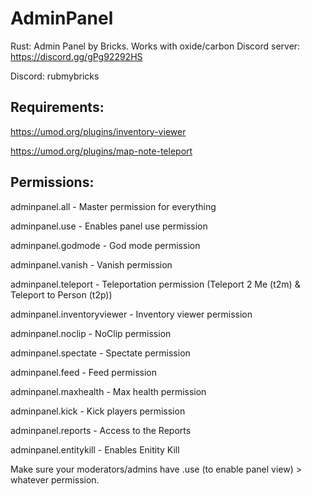 # AdminPanel
Rust: Admin Panel by Bricks. Works with oxide/carbon
Discord server: https://discord.gg/gPg92292HS

Discord: rubmybricks

## Requirements:
https://umod.org/plugins/inventory-viewer

https://umod.org/plugins/map-note-teleport

## Permissions: 
adminpanel.all - Master permission for everything 

adminpanel.use - Enables panel use permission

adminpanel.godmode - God mode permission

adminpanel.vanish - Vanish permission

adminpanel.teleport - Teleportation permission (Teleport 2 Me (t2m) & Teleport to Person (t2p))

adminpanel.inventoryviewer - Inventory viewer permission

adminpanel.noclip - NoClip permission

adminpanel.spectate - Spectate permission

adminpanel.feed - Feed permission

adminpanel.maxhealth - Max health permission

adminpanel.kick - Kick players permission

adminpanel.reports - Access to the Reports

adminpanel.entitykill - Enables Enitity Kill

Make sure your moderators/admins have .use (to enable panel view) > whatever permission. 
